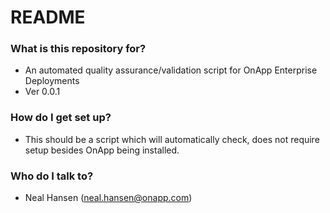 # README #

### What is this repository for? ###

* An automated quality assurance/validation script for OnApp Enterprise Deployments
* Ver 0.0.1

### How do I get set up? ###

* This should be a script which will automatically check, does not require setup besides OnApp being installed.

### Who do I talk to? ###

* Neal Hansen (neal.hansen@onapp.com)
